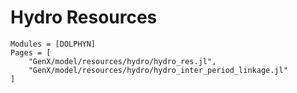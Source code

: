 # Hydro Resources
```@autodocs
Modules = [DOLPHYN]
Pages = [
    "GenX/model/resources/hydro/hydro_res.jl",
    "GenX/model/resources/hydro/hydro_inter_period_linkage.jl"
]
```